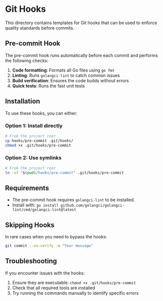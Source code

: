 # Git Hooks

This directory contains templates for Git hooks that can be used to enforce quality standards before commits.

## Pre-commit Hook

The pre-commit hook runs automatically before each commit and performs the following checks:

1. **Code formatting**: Formats all Go files using `go fmt`
2. **Linting**: Runs `golangci-lint` to catch common issues
3. **Build verification**: Ensures the code builds without errors
4. **Quick tests**: Runs the fast unit tests

## Installation

To use these hooks, you can either:

### Option 1: Install directly

```bash
# From the project root
cp hooks/pre-commit .git/hooks/
chmod +x .git/hooks/pre-commit
```

### Option 2: Use symlinks

```bash
# From the project root
ln -sf "$(pwd)/hooks/pre-commit" .git/hooks/pre-commit
```

## Requirements

- The pre-commit hook requires `golangci-lint` to be installed.
- Install with: `go install github.com/golangci/golangci-lint/cmd/golangci-lint@latest`

## Skipping Hooks

In rare cases when you need to bypass the hooks:

```bash
git commit --no-verify -m "Your message"
```

## Troubleshooting

If you encounter issues with the hooks:

1. Ensure they are executable: `chmod +x .git/hooks/pre-commit`
2. Check that all required tools are installed
3. Try running the commands manually to identify specific errors